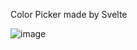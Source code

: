 Color Picker made by Svelte

![image](https://github.com/syntaxboybe/color-picker/assets/113691000/74a45a63-5a1e-46d6-846c-05e0dbe68de3)
